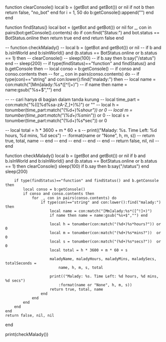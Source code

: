 function clearConsole()
    local b = (getBot and getBot()) or nil
    if not b then
      return false, "no_bot"
    end
    for i = 1, 50 do
        b:getConsole():append("")
    end
end

function findStatus()
    local bot = (getBot and getBot()) or nil
    for _, con in pairs(bot:getConsole().contents) do
        if con:find("Status:") and bot.status == BotStatus.online then
            return true
        end
    end
    return false
end

-- function checkMalady()
--     local b = (getBot and getBot()) or nil
--     if b and b.isInWorld and b:isInWorld() and (b.status == BotStatus.online or b.status == 1) then
--         clearConsole()
--         sleep(100)
--         if b.say then b:say("/status") end
--         sleep(200)
--         if type(findStatus)=="function" and findStatus() and b.getConsole then
--             local conso = b:getConsole()
--             if conso and conso.contents then
--                 for _, con in pairs(conso.contents) do
--                     if type(con)=="string" and con:lower():find("malady:") then
--                         local name = con:match("[Mm]alady:%s*([^!]+)")
--                         if name then name = name:gsub("%s+$","") end

--                         -- cari hanya di bagian dalam tanda kurung
--                         local time_part = con:match("%(([%d%sa-zA-Z,]+)%)") or ""
--                         local h = tonumber(time_part:match("(%d+)%s*hour")) or 0
--                         local m = tonumber(time_part:match("(%d+)%s*min")) or 0
--                         local s = tonumber(time_part:match("(%d+)%s*sec")) or 0

--                         local total = h * 3600 + m * 60 + s
--                         print(("Malady: %s. Time Left: %d hours, %d mins, %d secs")
--                             :format(name or "None", h, m, s))
--                         return true, total, name
--                     end
--                 end
--             end
--         end
--     end
--     return false, nil, nil
-- end

function checkMalady()
    local b = (getBot and getBot()) or nil
    if b and b.isInWorld and b:isInWorld() and (b.status == BotStatus.online or b.status == 1) then
        clearConsole()
        sleep(100)
        if b.say then b:say("/status") end
        sleep(200)

        if type(findStatus)=="function" and findStatus() and b.getConsole then
            local conso = b:getConsole()
            if conso and conso.contents then
                for _, con in pairs(conso.contents) do
                    if type(con)=="string" and con:lower():find("malady:") then
                        local name = con:match("[Mm]alady:%s*([^!]+)")
                        if name then name = name:gsub("%s+$","") end

                        local h = tonumber(con:match("(%d+)%s*hours?")) or 0
                        local m = tonumber(con:match("(%d+)%s*mins?"))  or 0
                        local s = tonumber(con:match("(%d+)%s*secs?"))  or 0
                        local total = h * 3600 + m * 60 + s

                        maladyName, maladyHours, maladyMins, maladySecs, totalSeconds =
                            name, h, m, s, total

                        print(("Malady: %s. Time Left: %d hours, %d mins, %d secs")
                            :format(name or "None", h, m, s))
                        return true, total, name
                    end
                end
            end
        end
    end
    return false, nil, nil
end

print(checkMalady())
